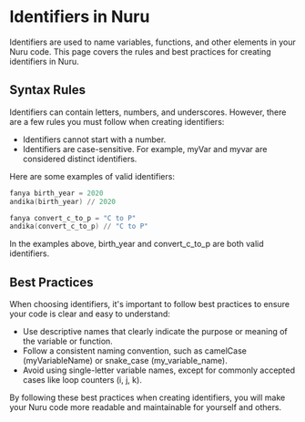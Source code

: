 # Identifiers in Nuru

Identifiers are used to name variables, functions, and other elements in your Nuru code. This page covers the rules and best practices for creating identifiers in Nuru.

## Syntax Rules

Identifiers can contain letters, numbers, and underscores. However, there are a few rules you must follow when creating identifiers:
- Identifiers cannot start with a number.
- Identifiers are case-sensitive. For example, myVar and myvar are considered distinct identifiers.

Here are some examples of valid identifiers:

```s
fanya birth_year = 2020
andika(birth_year) // 2020

fanya convert_c_to_p = "C to P"
andika(convert_c_to_p) // "C to P"
```

In the examples above, birth_year and convert_c_to_p are both valid identifiers.

## Best Practices

When choosing identifiers, it's important to follow best practices to ensure your code is clear and easy to understand:

- Use descriptive names that clearly indicate the purpose or meaning of the variable or function.
- Follow a consistent naming convention, such as camelCase (myVariableName) or snake_case (my_variable_name).
- Avoid using single-letter variable names, except for commonly accepted cases like loop counters (i, j, k).

By following these best practices when creating identifiers, you will make your Nuru code more readable and maintainable for yourself and others.
